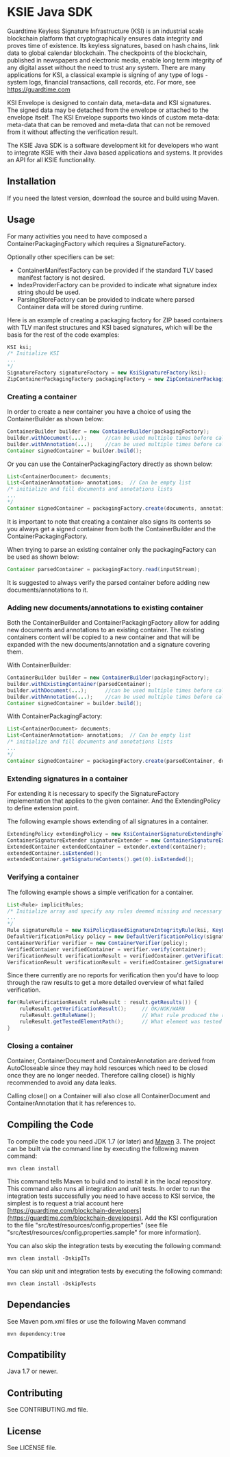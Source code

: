 # KSIE Java SDK #

Guardtime Keyless Signature Infrastructure (KSI) is an industrial scale blockchain platform that cryptographically ensures data
integrity and proves time of existence. Its keyless signatures, based on hash chains, link data to global calendar blockchain.
The checkpoints of the blockchain, published in newspapers and electronic media, enable long term integrity of any digital asset
without the need to trust any system. There are many applications for KSI, a classical example is signing of any type of
logs - system logs, financial transactions, call records, etc. For more, see https://guardtime.com

KSI Envelope is designed to contain data, meta-data and KSI signatures. The signed data may be detached from the envelope or
attached to the envelope itself. The KSI Envelope supports two kinds of custom meta-data: meta-data that can be removed and
meta-data that can not be removed from it without affecting the verification result.


The KSIE Java SDK is a software development kit for developers who want to integrate KSIE with their Java based applications and
systems. It provides an API for all KSIE functionality.

## Installation ##

If you need the latest version, download the source and build using Maven.

## Usage ##

For many activities you need to have composed a ContainerPackagingFactory which requires a SignatureFactory.

Optionally other specifiers can be set:
* ContainerManifestFactory can be provided if the standard TLV based manifest factory is not desired.
* IndexProviderFactory can be provided to indicate what signature index string should be used.
* ParsingStoreFactory can be provided to indicate where parsed Container data will be stored during runtime.

Here is an example of creating a packaging factory for ZIP based containers with TLV manifest structures and KSI based signatures, which will be the basis for the rest of the code examples:

```java
KSI ksi;
/* Initialize KSI
...
*/
SignatureFactory signatureFactory = new KsiSignatureFactory(ksi);
ZipContainerPackagingFactory packagingFactory = new ZipContainerPackagingFactoryBuilder().withSignatureFactory(signatureFactory).build();
```
### Creating a container ###

In order to create a new container you have a choice of using the ContainerBuilder as shown below:

```java
ContainerBuilder builder = new ContainerBuilder(packagingFactory);
builder.withDocument(...);      //can be used multiple times before calling build()
builder.withAnnotation(...);    //can be used multiple times before calling build()  or can be omitted
Container signedContainer = builder.build();
```

Or you can use the ContainerPackagingFactory directly as shown below:

```java
List<ContainerDocument> documents;
List<ContainerAnnotation> annotations;  // Can be empty list
/* initialize and fill documents and annotations lists
...
*/
Container signedContainer = packagingFactory.create(documents, annotations);
```

It is important to note that creating a container also signs its contents so you always get a signed container from both the ContainerBuilder and the ContainerPackagingFactory.

When trying to parse an existing container only the packagingFactory can be used as shown below:

```java
Container parsedContainer = packagingFactory.read(inputStream);
```

It is suggested to always verify the parsed container before adding new documents/annotations to it.

### Adding new documents/annotations to existing container ###

Both the ContainerBuilder and ContainerPackagingFactory allow for adding new documents and annotations to an existing container.
The existing containers content will be copied to a new container and that will be expanded with the new documents/annotation and a signature covering them.

With ContainerBuilder:

```java
ContainerBuilder builder = new ContainerBuilder(packagingFactory);
builder.withExistingContainer(parsedContainer);
builder.withDocument(...);      //can be used multiple times before calling build()
builder.withAnnotation(...);    //can be used multiple times before calling build()  or can be omitted
Container signedContainer = builder.build();
```

With ContainerPackagingFactory:

```java
List<ContainerDocument> documents;
List<ContainerAnnotation> annotations;  // Can be empty list
/* initialize and fill documents and annotations lists
...
*/
Container signedContainer = packagingFactory.create(parsedContainer, documents, annotations);
```

### Extending signatures in a container ###

For extending it is necessary to specify the SignatureFactory implementation that applies to the given container.
And the ExtendingPolicy to define extension point.

The following example shows extending of all signatures in a container.

```java
ExtendingPolicy extendingPolicy = new KsiContainerSignatureExtendingPolicy(ksi)
ContainerSignatureExtender signatureExtender = new ContainerSignatureExtender(signatureFactory, extendingPolicy)
ExtendedContainer extendedContainer = extender.extend(container);
extendedContainer.isExtended();
extendedContainer.getSignatureContents().get(0).isExtended();

```

### Verifying a container ###

The following example shows a simple verification for a container.

```java
List<Rule> implicitRules;
/* Initialize array and specify any rules deemed missing and necessary from the DefaultVerificationPolicy
...
*/
Rule signatureRule = new KsiPolicyBasedSignatureIntegrityRule(ksi, KeyBasedVerificationPolicy());
DefaultVerificationPolicy policy = new DefaultVerificationPolicy(signatureRule, new MimeTypeIntegrityRule(packagingFactory), implicitRules);
ContainerVerifier verifier = new ContainerVerifier(policy);
VerifiedContaienr verifiedContainer = verifier.verify(container);
VerificationResult verificationResult = verifiedContainer.getVerificationResult(); // OK/NOK/WARN
VerificationResult verificationResult = verifiedContainer.getSignatureContents().get(0).getVerificationResult(); // OK/NOK/WARN
```

Since there currently are no reports for verification then you'd have to loop through the raw results to get a more detailed overview of what failed verification.

```java
for(RuleVerificationResult ruleResult : result.getResults()) {
    ruleResult.getVerificationResult();     // OK/NOK/WARN
    ruleResult.getRuleName();               // What rule produced the result
    ruleResult.getTestedElementPath();      // What element was tested for the result.
}
```

### Closing a container ###

Container, ContainerDocument and ContainerAnnotation are derived from AutoCloseable since they may hold resources which need to be closed once they are no longer needed.
Therefore calling close() is highly recommended to avoid any data leaks.

Calling close() on a Container will also close all ContainerDocument and ContainerAnnotation that it has references to.

## Compiling the Code ##

To compile the code you need JDK 1.7 (or later) and [Maven](https://maven.apache.org/) 3.
The project can be built via the command line by executing the following maven command:
```
mvn clean install
```
This command tells Maven to build and to install it in the local repository. This command also runs all
integration and unit tests. In order to run the integration tests successfully you need to have access to KSI
service, the simplest is to request a trial account here [https://guardtime.com/blockchain-developers](https://guardtime.com/blockchain-developers).
Add the KSI configuration to the file "src/test/resources/config.properties" (see file "src/test/resources/config.properties.sample"
for more information).

You can also skip the integration tests by executing the following command:
```
mvn clean install -DskipITs
```

You can skip unit and integration tests by executing the following command:
```
mvn clean install -DskipTests
```

## Dependancies ##

See Maven pom.xml files or use the following Maven command
```
mvn dependency:tree
```

## Compatibility ##

Java 1.7 or newer.

## Contributing ##

See CONTRIBUTING.md file.

## License ##

See LICENSE file.